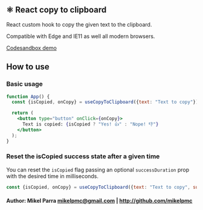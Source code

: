 ## ⚛️ React copy to clipboard

React custom hook to copy the given text to the clipboard.

Compatible with Edge and IE11 as well all modern browsers.

[Codesandbox demo](https://codesandbox.io/s/react-use-copy-to-clipboard-dsoyn)

## How to use

### Basic usage
```jsx
function App() {
  const {isCopied, onCopy} = useCopyToClipboard({text: "Text to copy"});

  return (
    <button type="button" onClick={onCopy}>
      Text is copied: {isCopied ? "Yes! 👍" : "Nope! 👎"}
    </button>
  );
}
```

### Reset the isCopied success state after a given time

You can reset the ```isCopied``` flag passing an optional ```successDuration``` prop with the desired time in milliseconds.

```jsx
const {isCopied, onCopy} = useCopyToClipboard({text: "Text to copy", successDuration: 2000});
```

#### Author: Mikel Parra <mikelpmc@gmail.com> | <http://github.com/mikelpmc>
